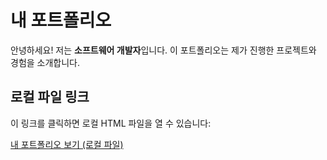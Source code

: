 # 내 포트폴리오

안녕하세요! 저는 **소프트웨어 개발자**입니다. 이 포트폴리오는 제가 진행한 프로젝트와 경험을 소개합니다.

## 로컬 파일 링크
이 링크를 클릭하면 로컬 HTML 파일을 열 수 있습니다:

[내 포트폴리오 보기 (로컬 파일)](file:///C:/Users/82102/Desktop/portfolio-site/%EC%83%88%20%ED%85%8D%EC%8A%A4%ED%8A%B8%20%EB%AC%B8%EC%84%9C.html)

